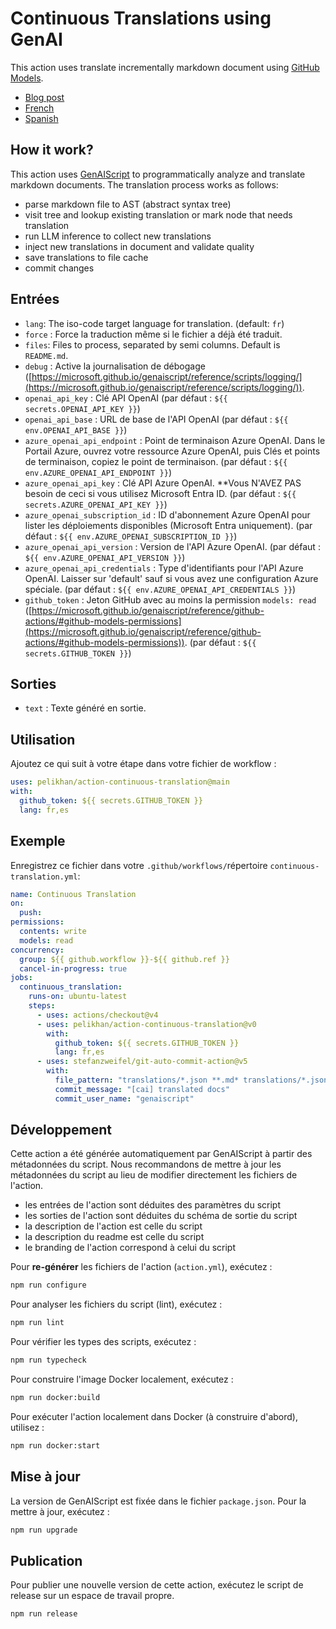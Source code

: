 # Continuous Translations using GenAI

This action uses translate incrementally markdown document using [GitHub Models](https://github.com/models).

* [Blog post](https://microsoft.github.io/genaiscript/blog/continuous-translations/)
* [French](./README.fr.md)
* [Spanish](./README.es.md)

## How it work?

This action uses [GenAIScript](https://microsoft.github.io/genaiscript/) to programmatically analyze and translate markdown documents. The translation process works as follows:

* parse markdown file to AST (abstract syntax tree)
* visit tree and lookup existing translation or mark node that needs translation
* run LLM inference to collect new translations
* inject new translations in document and validate quality
* save translations to file cache
* commit changes

## Entrées

* `lang`: The iso-code target language for translation. (default: `fr`)
* `force` : Force la traduction même si le fichier a déjà été traduit.
* `files`: Files to process, separated by semi columns. Default is `README.md`.
* `debug` : Active la journalisation de débogage ([https://microsoft.github.io/genaiscript/reference/scripts/logging/](https://microsoft.github.io/genaiscript/reference/scripts/logging/)).
* `openai_api_key` : Clé API OpenAI (par défaut : `${{ secrets.OPENAI_API_KEY }}`)
* `openai_api_base` : URL de base de l'API OpenAI (par défaut : `${{ env.OPENAI_API_BASE }}`)
* `azure_openai_api_endpoint` : Point de terminaison Azure OpenAI. Dans le Portail Azure, ouvrez votre ressource Azure OpenAI, puis Clés et points de terminaison, copiez le point de terminaison. (par défaut : `${{ env.AZURE_OPENAI_API_ENDPOINT }}`)
* `azure_openai_api_key` : Clé API Azure OpenAI. \*\*Vous N'AVEZ PAS besoin de ceci si vous utilisez Microsoft Entra ID. (par défaut : `${{ secrets.AZURE_OPENAI_API_KEY }}`)
* `azure_openai_subscription_id` : ID d'abonnement Azure OpenAI pour lister les déploiements disponibles (Microsoft Entra uniquement). (par défaut : `${{ env.AZURE_OPENAI_SUBSCRIPTION_ID }}`)
* `azure_openai_api_version` : Version de l'API Azure OpenAI. (par défaut : `${{ env.AZURE_OPENAI_API_VERSION }}`)
* `azure_openai_api_credentials` : Type d'identifiants pour l'API Azure OpenAI. Laisser sur 'default' sauf si vous avez une configuration Azure spéciale. (par défaut : `${{ env.AZURE_OPENAI_API_CREDENTIALS }}`)
* `github_token` : Jeton GitHub avec au moins la permission `models: read` ([https://microsoft.github.io/genaiscript/reference/github-actions/#github-models-permissions](https://microsoft.github.io/genaiscript/reference/github-actions/#github-models-permissions)). (par défaut : `${{ secrets.GITHUB_TOKEN }}`)

## Sorties

* `text` : Texte généré en sortie.

## Utilisation

Ajoutez ce qui suit à votre étape dans votre fichier de workflow :

```yaml
uses: pelikhan/action-continuous-translation@main
with:
  github_token: ${{ secrets.GITHUB_TOKEN }}
  lang: fr,es
```

## Exemple

Enregistrez ce fichier dans votre `.github/workflows/`répertoire `continuous-translation.yml`:

```yaml
name: Continuous Translation
on:
  push:
permissions:
  contents: write
  models: read
concurrency:
  group: ${{ github.workflow }}-${{ github.ref }}
  cancel-in-progress: true
jobs:
  continuous_translation:
    runs-on: ubuntu-latest
    steps:
      - uses: actions/checkout@v4
      - uses: pelikhan/action-continuous-translation@v0
        with:
          github_token: ${{ secrets.GITHUB_TOKEN }}
          lang: fr,es
      - uses: stefanzweifel/git-auto-commit-action@v5
        with:
          file_pattern: "translations/*.json **.md* translations/*.json"
          commit_message: "[cai] translated docs"
          commit_user_name: "genaiscript"
```

## Développement

Cette action a été générée automatiquement par GenAIScript à partir des métadonnées du script.
Nous recommandons de mettre à jour les métadonnées du script au lieu de modifier directement les fichiers de l'action.

* les entrées de l'action sont déduites des paramètres du script
* les sorties de l'action sont déduites du schéma de sortie du script
* la description de l'action est celle du script
* la description du readme est celle du script
* le branding de l'action correspond à celui du script

Pour **re-générer** les fichiers de l'action (`action.yml`), exécutez :

```bash
npm run configure
```

Pour analyser les fichiers du script (lint), exécutez :

```bash
npm run lint
```

Pour vérifier les types des scripts, exécutez :

```bash
npm run typecheck
```

Pour construire l'image Docker localement, exécutez :

```bash
npm run docker:build
```

Pour exécuter l'action localement dans Docker (à construire d'abord), utilisez :

```bash
npm run docker:start
```

## Mise à jour

La version de GenAIScript est fixée dans le fichier `package.json`. Pour la mettre à jour, exécutez :

```bash
npm run upgrade
```

## Publication

Pour publier une nouvelle version de cette action, exécutez le script de release sur un espace de travail propre.

```bash
npm run release
```
